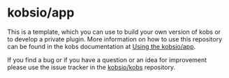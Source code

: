 # kobsio/app

This is a template, which you can use to build your own version of kobs or to develop a private plugin. More information on how to use this repository can be found in the kobs documentation at [Using the kobsio/app](https://kobs.io/contributing/using-the-kobsio-app/).

If you find a bug or if you have a question or an idea for improvement please use the issue tracker in the [kobsio/kobs](https://github.com/kobsio/kobs/issues) repository.
